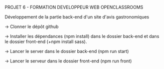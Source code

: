 PROJET 6 - FORMATION DEVELOPPEUR WEB OPENCLASSROOMS

Développement de la partie back-end d'un site d'avis gastronomiques

-> Clonner le dépôt github

-> Installer les dépendances (npm install) dans le dossier back-end et dans le dossier front-end (+npm install sass).

-> Lancer le server dans le dossier back-end (npm run start)

-> Lancer le serveur dans le dossier front-end (npm run front)
